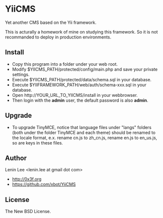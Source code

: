 YiiCMS
======

Yet another CMS based on the Yii framework.

This is acturally a homework of mine on studying this framework. So it is not recommanded to deploy in production environments.

Install
-------

* Copy this program into a folder under your web root.
* Modify $YIICMS\_PATH/protected/config/main.php and save your private settings.
* Execute $YIICMS\_PATH/protected/data/schema.sql in your database.
* Execute $YIIFRAMEWORK\_PATH/web/auth/schema-xxx.sql in your database.
* Open http://YOUR\_URL\_TO\_YIICMS/install in your webbrowser.
* Then login with the **admin** user, the default password is also **admin**.

Upgrade
-------

* To upgrade TinyMCE, notice that language files under "langs" folders (both under the folder TinyMCE and each theme) should be renamed to the locale format, e.x. rename cn.js to zh_cn.js, rename en.js to en_us.js, so are keys in these files.

Author
------

Lenin Lee \<lenin.lee at gmail dot com\>

* http://0x3f.org
* https://github.com/xbot/YiiCMS

License
-------

The New BSD License.
